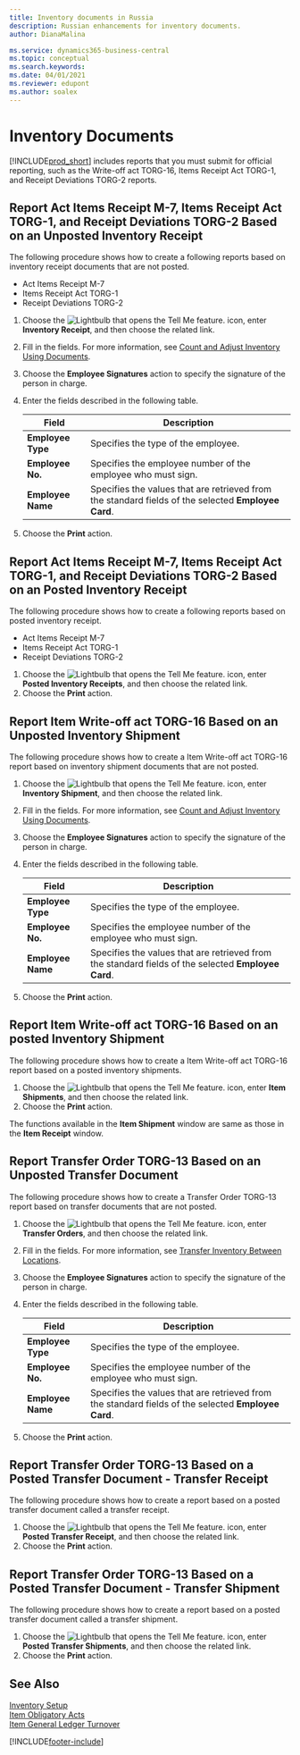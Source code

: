 ```yaml
---
title: Inventory documents in Russia
description: Russian enhancements for inventory documents.
author: DianaMalina

ms.service: dynamics365-business-central
ms.topic: conceptual
ms.search.keywords:
ms.date: 04/01/2021
ms.reviewer: edupont
ms.author: soalex
---
```


# Inventory Documents

[!INCLUDE[prod_short](../../includes/prod_short.md)] includes reports that you must submit for official reporting, such as the Write-off act TORG-16, Items Receipt Act TORG-1, and Receipt Deviations TORG-2 reports.

## Report Act Items Receipt M-7, Items Receipt Act TORG-1, and Receipt Deviations TORG-2 Based on an Unposted Inventory Receipt

The following procedure shows how to create a following reports based on inventory receipt documents that are not posted.
- Act Items Receipt M-7
- Items Receipt Act TORG-1
- Receipt Deviations TORG-2

1. Choose the ![Lightbulb that opens the Tell Me feature.](../../media/ui-search/search_small.png "Tell me what you want to do") icon, enter **Inventory Receipt**, and then choose the related link.
2. Fill in the fields. For more information, see [Count and Adjust Inventory Using Documents](../../inventory-how-count-inventory-with-documents.md).
3. Choose the **Employee Signatures** action to specify the signature of the person in charge.
4. Enter the fields described in the following table.

    | Field             | Description                                                  |
    | ----------------- | ------------------------------------------------------------ |
    | **Employee Type** | Specifies the type of the employee.                          |
    | **Employee No.**  | Specifies the employee number of the employee who must sign. |
    | **Employee Name** | Specifies the values that are retrieved from the standard fields of the selected **Employee Card**. |

5. Choose the **Print** action.

## Report Act Items Receipt M-7, Items Receipt Act TORG-1, and Receipt Deviations TORG-2 Based on an Posted Inventory Receipt

The following procedure shows how to create a following reports based on posted inventory receipt.
- Act Items Receipt M-7
- Items Receipt Act TORG-1
- Receipt Deviations TORG-2

1. Choose the ![Lightbulb that opens the Tell Me feature.](../../media/ui-search/search_small.png "Tell me what you want to do") icon, enter **Posted Inventory Receipts**, and then choose the related link.
2. Choose the **Print** action.

## Report Item Write-off act TORG-16 Based on an Unposted Inventory Shipment

The following procedure shows how to create a Item Write-off act TORG-16 report based on inventory shipment documents that are not posted.

1. Choose the ![Lightbulb that opens the Tell Me feature.](../../media/ui-search/search_small.png "Tell me what you want to do") icon, enter **Inventory Shipment**, and then choose the related link.
2. Fill in the fields. For more information, see [Count and Adjust Inventory Using Documents](../../inventory-how-count-inventory-with-documents.md).
3. Choose the **Employee Signatures** action to specify the signature of the person in charge.
4. Enter the fields described in the following table.

    | Field             | Description                                                  |
    | ----------------- | ------------------------------------------------------------ |
    | **Employee Type** | Specifies the type of the employee.                          |
    | **Employee No.**  | Specifies the employee number of the employee who must sign. |
    | **Employee Name** | Specifies the values that are retrieved from the standard fields of the selected **Employee Card**. |

5. Choose the **Print** action.

## Report Item Write-off act TORG-16 Based on an posted Inventory Shipment

The following procedure shows how to create a Item Write-off act TORG-16 report based on a posted inventory shipments.

1. Choose the ![Lightbulb that opens the Tell Me feature.](../../media/ui-search/search_small.png "Tell me what you want to do") icon, enter **Item Shipments**, and then choose the related link.
2. Choose the **Print** action.

The functions available in the **Item Shipment** window are same as those in the **Item Receipt** window.

## Report Transfer Order TORG-13 Based on an Unposted Transfer Document

The following procedure shows how to create a Transfer Order TORG-13 report based on transfer documents that are not posted.

1. Choose the ![Lightbulb that opens the Tell Me feature.](../../media/ui-search/search_small.png "Tell me what you want to do") icon, enter **Transfer Orders**, and then choose the related link.
2. Fill in the fields. For more information, see [Transfer Inventory Between Locations](../../inventory-how-transfer-between-locations.md).
3. Choose the **Employee Signatures** action to specify the signature of the person in charge.
4. Enter the fields described in the following table.

    | Field             | Description                                                  |
    | ----------------- | ------------------------------------------------------------ |
    | **Employee Type** | Specifies the type of the employee.                          |
    | **Employee No.**  | Specifies the employee number of the employee who must sign. |
    | **Employee Name** | Specifies the values that are retrieved from the standard fields of the selected **Employee Card**. |

5. Choose the **Print** action.

## Report Transfer Order TORG-13 Based on a Posted Transfer Document - Transfer Receipt

The following procedure shows how to create a report based on a posted transfer document called a transfer receipt.

1. Choose the ![Lightbulb that opens the Tell Me feature.](../../media/ui-search/search_small.png "Tell me what you want to do") icon, enter **Posted Transfer Receipt**, and then choose the related link.
2. Choose the **Print** action.

## Report Transfer Order TORG-13 Based on a Posted Transfer Document - Transfer Shipment

The following procedure shows how to create a report based on a posted transfer document called a transfer shipment.

1. Choose the ![Lightbulb that opens the Tell Me feature.](../../media/ui-search/search_small.png "Tell me what you want to do") icon, enter **Posted Transfer Shipments**, and then choose the related link.
2. Choose the **Print** action.

## See Also

[Inventory Setup](Inventory-Setup.md)  
[Item Obligatory Acts](Item-Obligatory-Acts.md)  
[Item General Ledger Turnover](Item-General-Ledger-Turnover.md)  


[!INCLUDE[footer-include](../../includes/footer-banner.md)]